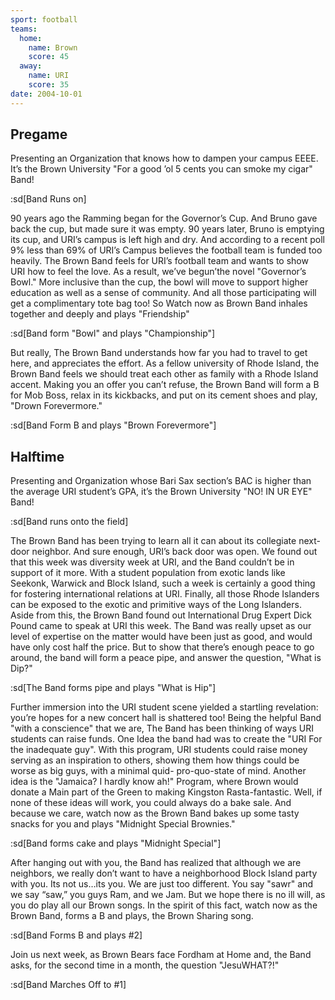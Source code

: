 ```yaml
---
sport: football
teams:
  home:
    name: Brown
    score: 45
  away:
    name: URI
    score: 35
date: 2004-10-01
---
```


## Pregame

Presenting an Organization that knows how to dampen your campus EEEE. It’s the Brown University "For a good ’ol 5 cents you can smoke my cigar" Band!

:sd[Band Runs on]

90 years ago the Ramming began for the Governor’s Cup. And Bruno gave back the cup, but made sure it was empty. 90 years later, Bruno is emptying its cup, and URI’s campus is left high and dry. And according to a recent poll 9% less than 69% of URI’s Campus believes the football team is funded too heavily. The Brown Band feels for URI’s football team and wants to show URI how to feel the love. As a result, we’ve begun’the novel "Governor’s Bowl." More inclusive than the cup, the bowl will move to support higher education as well as a sense of community. And all those participating will get a complimentary tote bag too! So Watch now as Brown Band inhales together and deeply and plays "Friendship"

:sd[Band form "Bowl" and plays "Championship"]

But really, The Brown Band understands how far you had to travel to get here, and appreciates the effort. As a fellow university of Rhode Island, the Brown Band feels we should treat each other as family with a Rhode Island accent. Making you an offer you can’t refuse, the Brown Band will form a B for Mob Boss, relax in its kickbacks, and put on its cement shoes and play, "Drown Forevermore."

:sd[Band Form B and plays "Brown Forevermore"]

## Halftime

Presenting and Organization whose Bari Sax section’s BAC is higher than the average URI student’s GPA, it’s the Brown University "NO! IN UR EYE" Band!

:sd[Band runs onto the field]

The Brown Band has been trying to learn all it can about its collegiate next-door neighbor. And sure enough, URI’s back door was open. We found out that this week was diversity week at URI, and the Band couldn’t be in support of it more. With a student population from exotic lands like Seekonk, Warwick and Block Island, such a week is certainly a good thing for fostering international relations at URI. Finally, all those Rhode Islanders can be exposed to the exotic and primitive ways of the Long Islanders. Aside from this, the Brown Band found out International Drug Expert Dick Pound came to speak at URI this week. The Band was really upset as our level of expertise on the matter would have been just as good, and would have only cost half the price. But to show that there’s enough peace to go around, the band will form a peace pipe, and answer the question, "What is Dip?"

:sd[The Band forms pipe and plays "What is Hip"]

Further immersion into the URI student scene yielded a startling revelation: you’re hopes for a new concert hall is shattered too! Being the helpful Band "with a conscience" that we are, The Band has been thinking of ways URI students can raise funds. One Idea the band had was to create the "URI For the inadequate guy". With this program, URI students could raise money serving as an inspiration to others, showing them how things could be worse as big guys, with a minimal quid- pro-quo-state of mind. Another idea is the "Jamaica? I hardly know ah!" Program, where Brown would donate a Main part of the Green to making Kingston Rasta-fantastic. Well, if none of these ideas will work, you could always do a bake sale. And because we care, watch now as the Brown Band bakes up some tasty snacks for you and plays "Midnight Special Brownies."

:sd[Band forms cake and plays "Midnight Special"]

After hanging out with you, the Band has realized that although we are neighbors, we really don’t want to have a neighborhood Block Island party with you. Its not us…its you. We are just too different. You say "sawr" and we say “saw,” you guys Ram, and we Jam. But we hope there is no ill will, as you do play all our Brown songs. In the spirit of this fact, watch now as the Brown Band, forms a B and plays, the Brown Sharing song.

:sd[Band Forms B and plays #2]

Join us next week, as Brown Bears face Fordham at Home and, the Band asks, for the second time in a month, the question "JesuWHAT?!"

:sd[Band Marches Off to #1]
